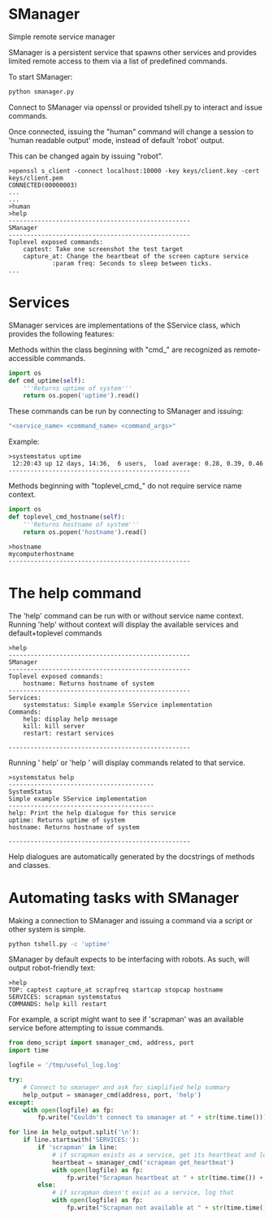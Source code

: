 # SManager
Simple remote service manager

SManager is a persistent service that spawns other services and provides limited remote access to them via a list of predefined commands.

To start SManager:

```bash
python smanager.py
```
Connect to SManager via openssl or provided tshell.py to interact and issue commands.

Once connected, issuing the "human" command will change a session to 'human readable output' mode, instead of default 'robot' output.

This can be changed again by issuing "robot". 


    >openssl s_client -connect localhost:10000 -key keys/client.key -cert keys/client.pem
    CONNECTED(00000003)
    ...
    ...
    >human
    >help
    --------------------------------------------------
    SManager
    --------------------------------------------------
    Toplevel exposed commands:
        captest: Take one screenshot the test target
        capture_at: Change the heartbeat of the screen capture service
                :param freq: Seconds to sleep between ticks.
    ...


# Services

SManager services are implementations of the SService class, which provides the following features:

Methods within the class beginning with "cmd_" are recognized as remote-accessible commands.
```python
import os
def cmd_uptime(self):
    '''Returns uptime of system'''
    return os.popen('uptime').read()
```
    
These commands can be run by connecting to SManager and issuing:

```bash
"<service_name> <command_name> <command_args>"
```

Example:

    >systemstatus uptime
     12:20:43 up 12 days, 14:36,  6 users,  load average: 0.28, 0.39, 0.46
    --------------------------------------------------

Methods beginning with "toplevel_cmd_" do not require service name context.
```python
import os
def toplevel_cmd_hostname(self):
    '''Returns hostname of system'''
    return os.popen('hostname').read()
```


    >hostname
    mycomputerhostname
    --------------------------------------------------

# The help command
The 'help' command can be run with or without service name context.
Running 'help' without context will display the available services and default+toplevel commands

    >help
    --------------------------------------------------
    SManager
    --------------------------------------------------
    Toplevel exposed commands:
        hostname: Returns hostname of system
    --------------------------------------------------
    Services:
        systemstatus: Simple example SService implementation
    Commands:
        help: display help message
        kill: kill server
        restart: restart services

    --------------------------------------------------


Running '<servicename> help' or 'help <servicename>' will display commands related to that service.

    >systemstatus help
    ----------------------------------------
    SystemStatus
    Simple example SService implementation
    ----------------------------------------
    help: Print the help dialogue for this service
    uptime: Returns uptime of system
    hostname: Returns hostname of system

    --------------------------------------------------

Help dialogues are automatically generated by the docstrings of methods and classes.

# Automating tasks with SManager

Making a connection to SManager and issuing a command via a script or other system is simple.

```bash
python tshell.py -c 'uptime' 
```

SManager by default expects to be interfacing with robots. As such, will output robot-friendly text:

    >help
    TOP: captest capture_at scrapfreq startcap stopcap hostname
    SERVICES: scrapman systemstatus
    COMMANDS: help kill restart

For example, a script might want to see if 'scrapman' was an available service before attempting to issue commands.

```python
from demo_script import smanager_cmd, address, port
import time

logfile = '/tmp/useful_log.log'

try:
    # Connect to smanager and ask for simplified help summary
    help_output = smanager_cmd(address, port, 'help')
except:
    with open(logfile) as fp:
        fp.write("Couldn't connect to smanager at " + str(time.time()))

for line in help_output.split('\n'):
    if line.startswith('SERVICES:'):
        if 'scrapman' in line:
            # if scrapman exists as a service, get its heartbeat and log it
            heartbeat = smanager_cmd('scrapman get_heartbeat')
            with open(logfile) as fp:
                fp.write("Scrapman heartbeat at " + str(time.time()) + ':' + str(heartbeat) + '\n')
        else:
            # if scrapman doesn't exist as a service, log that
            with open(logfile) as fp:
                fp.write("Scrapman not available at " + str(time.time()) + '\n')
```


